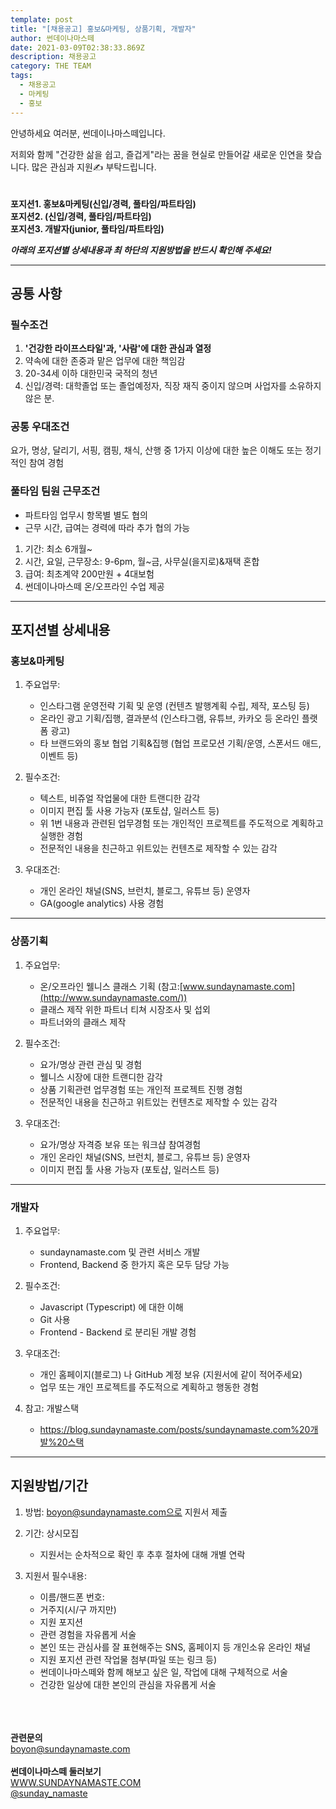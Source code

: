 ```yaml
---
template: post
title: "[채용공고] 홍보&마케팅, 상품기획, 개발자"
author: 썬데이나마스떼
date: 2021-03-09T02:38:33.869Z
description: 채용공고
category: THE TEAM
tags:
  - 채용공고
  - 마케팅
  - 홍보
---
```

<!--StartFragment-->

안녕하세요 여러분, 썬데이나마스떼입니다.

저희와 함께 "건강한 삶을 쉽고, 즐겁게"라는 꿈을 현실로 만들어갈 새로운 인연을 찾습니다. 많은 관심과 지원✍ 부탁드립니다.\
\
\
**포지션1. 홍보&마케팅(신입/경력, 풀타임/파트타임)**\
**포지션2. (신입/경력, 풀타임/파트타임)**\
**포지션3. 개발자(junior, 풀타임/파트타임)**

***아래의 포지션별 상세내용과 최 하단의 지원방법을 반드시 확인해 주세요!***

- - -

## [](https://blog.sundaynamaste.com/posts/%EC%B1%84%EC%9A%A9%EA%B3%B5%EA%B3%A0-part-time-staff-recruit/#%EA%B3%B5%ED%86%B5-%EC%82%AC%ED%95%AD)**공통 사항**

### [](https://blog.sundaynamaste.com/posts/%EC%B1%84%EC%9A%A9%EA%B3%B5%EA%B3%A0-part-time-staff-recruit/#%ED%95%84%EC%88%98%EC%A1%B0%EA%B1%B4)필수조건

1. **'건강한 라이프스타일'과, '사람'에 대한 관심과 열정**
2. 약속에 대한 존중과 맡은 업무에 대한 책임감
3. 20-34세 이하 대한민국 국적의 청년
4. 신입/경력: 대학졸업 또는 졸업예정자, 직장 재직 중이지 않으며 사업자를 소유하지 않은 분.

### [](https://blog.sundaynamaste.com/posts/%EC%B1%84%EC%9A%A9%EA%B3%B5%EA%B3%A0-part-time-staff-recruit/#%EA%B3%B5%ED%86%B5-%EC%9A%B0%EB%8C%80%EC%A1%B0%EA%B1%B4)**공통 우대조건**

요가, 명상, 달리기, 서핑, 캠핑, 채식, 산행 중 1가지 이상에 대한 높은 이해도 또는 정기적인 참여 경험

### [](https://blog.sundaynamaste.com/posts/%EC%B1%84%EC%9A%A9%EA%B3%B5%EA%B3%A0-part-time-staff-recruit/#%EA%B3%B5%ED%86%B5-%EA%B7%BC%EB%AC%B4%EC%A1%B0%EA%B1%B4)**풀타임 팀원 근무조건**

* 파트타임 업무시 항목별 별도 협의
* 근무 시간, 급여는 경력에 따라 추가 협의 가능

1. 기간: 최소 6개월~
2. 시간, 요일, 근무장소: 9-6pm, 월~금, 사무실(을지로)&재택 혼합
3. 급여: 최초계약 200만원 + 4대보험
4. 썬데이나마스떼 온/오프라인 수업 제공

- - -

## [](https://blog.sundaynamaste.com/posts/%EC%B1%84%EC%9A%A9%EA%B3%B5%EA%B3%A0-part-time-staff-recruit/#%ED%8F%AC%EC%A7%80%EC%85%98%EB%B3%84-%EC%83%81%EC%84%B8%EB%82%B4%EC%9A%A9)**포지션별 상세내용**

### 홍보&마케팅

1. 주요업무:

   * 인스타그램 운영전략 기획 및 운영 (컨텐츠 발행계획 수립, 제작, 포스팅 등)
   * 온라인 광고 기획/집행, 결과분석 (인스타그램, 유튜브, 카카오 등 온라인 플랫폼 광고)
   * 타 브랜드와의 홍보 협업 기획&집행 (협업 프로모션 기획/운영, 스폰서드 애드, 이벤트 등)
2. 필수조건:

   * 텍스트, 비쥬얼 작업물에 대한 트랜디한 감각
   * 이미지 편집 툴 사용 가능자 (포토샵, 일러스트 등)
   * 위 1번 내용과 관련된 업무경험 또는 개인적인 프로젝트를 주도적으로 계획하고 실행한 경험
   * 전문적인 내용을 친근하고 위트있는 컨텐츠로 제작할 수 있는 감각
3. 우대조건:

   * 개인 온라인 채널(SNS, 브런치, 블로그, 유튜브 등) 운영자
   * GA(google analytics) 사용 경험

- - -

### 상품기획

1. 주요업무:

   * 온/오프라인 웰니스 클래스 기획 (참고:[www.sundaynamaste.com](http://www.sundaynamaste.com/))
   * 클래스 제작 위한 파트너 티쳐 시장조사 및 섭외
   * 파트너와의 클래스 제작
2. 필수조건:

   * 요가/명상 관련 관심 및 경험
   * 웰니스 시장에 대한 트랜디한 감각
   * 상품 기획관련 업무경험 또는 개인적 프로젝트 진행 경험
   * 전문적인 내용을 친근하고 위트있는 컨텐츠로 제작할 수 있는 감각
3. 우대조건:

   * 요가/명상 자격증 보유 또는 워크샵 참여경험
   * 개인 온라인 채널(SNS, 브런치, 블로그, 유튜브 등) 운영자
   * 이미지 편집 툴 사용 가능자 (포토샵, 일러스트 등)

- - -

### 개발자

1. 주요업무:

   * sundaynamaste.com 및 관련 서비스 개발
   * Frontend, Backend 중 한가지 혹은 모두 담당 가능
2. 필수조건:

   * Javascript (Typescript) 에 대한 이해
   * Git 사용
   * Frontend - Backend 로 분리된 개발 경험
3. 우대조건:

   * 개인 홈페이지(블로그) 나 GitHub 계정 보유 (지원서에 같이 적어주세요)
   * 업무 또는 개인 프로젝트를 주도적으로 계획하고 행동한 경험
4. 참고: 개발스택

   * https://blog.sundaynamaste.com/posts/sundaynamaste.com%20개발%20스택

- - -

## [](https://blog.sundaynamaste.com/posts/%EC%B1%84%EC%9A%A9%EA%B3%B5%EA%B3%A0-part-time-staff-recruit/#%EC%A7%80%EC%9B%90%EB%B0%A9%EB%B2%95%EA%B8%B0%EA%B0%84)**지원방법/기간**

1. 방법: boyon@sundaynamaste.com으로 지원서 제출
2. 기간: 상시모집

   * 지원서는 순차적으로 확인 후 추후 절차에 대해 개별 연락
3. 지원서 필수내용:

   * 이름/핸드폰 번호:
   * 거주지(시/구 까지만)
   * 지원 포지션
   * 관련 경험을 자유롭게 서술
   * 본인 또는 관심사를 잘 표현해주는 SNS, 홈페이지 등 개인소유 온라인 채널
   * 지원 포지션 관련 작업물 첨부(파일 또는 링크 등)
   * 썬데이나마스떼와 함께 해보고 싶은 일, 작업에 대해 구체적으로 서술
   * 건강한 일상에 대한 본인의 관심을 자유롭게 서술

\
\
\
**관련문의**\
boyon@sundaynamaste.com\
\
**썬데이나마스떼 둘러보기**\
[WWW.SUNDAYNAMASTE.COM](https://blog.sundaynamaste.com/posts/%EC%B1%84%EC%9A%A9%EA%B3%B5%EA%B3%A0-part-time-staff-recruit/www.sundaynamaste.com)\
[@sunday_namaste](https://www.instagram.com/sunday_namaste/)

<!--EndFragment-->